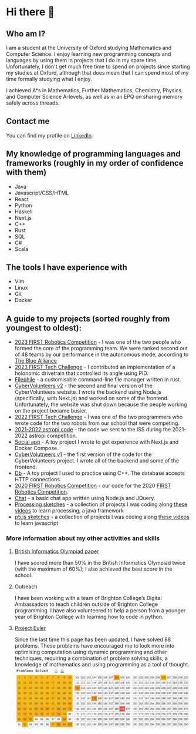 

# Hi there 👋


## Who am I?

I am a student at the University of Oxford studying Mathematics and Computer Science. I enjoy learning new programming concepts and languages by using them in projects that I do in my spare time. Unfortunately, I don't get much free time to spend on projects since starting my studies at Oxford, although that does mean that I can spend most of my time formally studying what I enjoy.

I achieved A*s in Mathematics, Further Mathematics, Chemistry, Physics and Computer Science A-levels, as well as in an EPQ on sharing memory safely across threads.

## Contact me

You can find my profile on [LinkedIn](https://www.linkedin.com/in/mikhail-nekrasov-398801237).


## My knowledge of programming languages and frameworks (roughly in my order of confidence with them)

-   Java
-   Javascript/CSS/HTML
-   React
-   Python
-   Haskell
-   Next.js
-   C++
-   Rust
-   SQL
-   C#
-   Scala

## The tools I have experience with

-   Vim
-   Linux
-   Git
-   Docker

## A guide to my projects (sorted roughly from youngest to oldest):
-   [2023 FIRST Robotics Competition](https://github.com/brightonfrc/2023) - I was one of the two people who formed the core of the programming team. We were ranked second out of 48 teams by our performance in the autonomous mode, according to [The Blue Alliance](https://www.thebluealliance.com/event/2023tuis#event-insights)
-   [2023 FIRST Tech Challenge](https://github.com/Brighton-FTC/FTC-2023/commits/master/) - I contributed an implementation of a holonomic drivetrain that controlled its angle using PID.
-   [Filephile](https://github.com/micnekr/filephile) - a customisable command-line file manager written in rust.
-   [CyberVolunteers v2](https://github.com/CyberVolunteers/Website-v2) - the second and final version of the CyberVolunteers website. I wrote the backend using Node.js (specifically, with Next.js) and worked on some of the frontend. Unfortunately, the website was shut down because the people working on the project became busier.
-   [2022 FIRST Tech Challenge](https://github.com/Brighton-FTC/FTC-2022) - I was one of the two programmers who wrote code for the two robots from our school that were competing.
-   [2021-2022 astropi code](https://github.com/apollo-1845/Team-2) - the code we sent to the ISS during the 2021-2022 astropi competition.
-   [Social app](https://github.com/micnekr/social-app/) - A toy project I wrote to get experience with Next.js and Docker Compose.
-   [CyberVolutneers v1](https://github.com/CyberVolunteers/Server-v1) - the first version of the code for the CyberVolunteers project. I wrote all of the backend and some of the frontend.
-   [Db](https://github.com/micnekr/db) - A toy project I used to practice using C++. The database accepts HTTP connections.
-   [2020 FIRST Robotics Competition](https://github.com/brightonfrc/2020FRCCode-new) - our code for the 2020 [FIRST Robotics Competition](https://www.firstinspires.org/robotics/frc).
-   [Chat](https://github.com/micnekr/chat) - a basic chat app written using Node.js and JQuery.
-   [Processing sketches](https://github.com/micnekr/Processing-projects) - a collection of projects I was coding along [these videos](https://www.youtube.com/c/TheCodingTrain) to learn processing, a java framework
-   [p5.js sketches](https://github.com/micnekr/p5js) - a collection of projects I was coding along [these videos](https://www.youtube.com/c/TheCodingTrain) to learn javascript


### More information about my other activities and skills

1.  [British Informatics Olympiad paper](https://www.olympiad.org.uk/)

    I have scored more than 50% in the British Informatics Olympiad twice (with the maximum of 60%); I also achieved the best score in the school.

2.  Outreach

    I have been working with a team of Brighton College&rsquo;s Digital Ambassadors to teach children outside of Brighton College programming.
    I have also volunteered to help a person from a younger year of Brighton College with learning how to code in python.

3.  [Project Euler](https://projecteuler.net/about)

    Since the last time this page has been updated, I have solved 88 problems. These problems have encouraged me to look more into optimising computation using dynamic programming and other              techniques, requiring a combination of problem solving skills, a knowledge of mathematics and using programming as a tool of thought.
    ![img](project_euler_grid.png)

